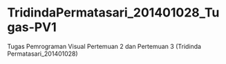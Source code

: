 # TridindaPermatasari_201401028_Tugas-PV1
Tugas Pemrograman Visual Pertemuan 2 dan Pertemuan 3 (Tridinda Permatasari_201401028)
